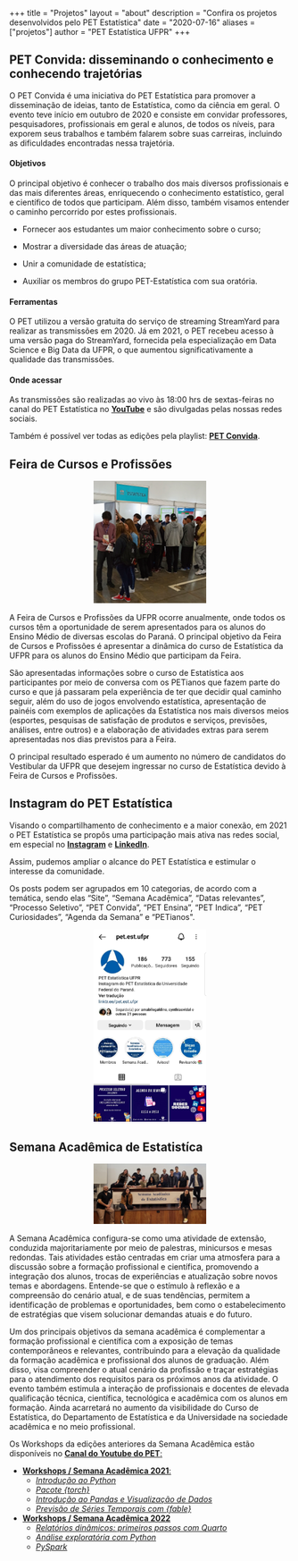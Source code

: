 +++
title = "Projetos"
layout = "about"
description = "Confira os projetos desenvolvidos pelo PET Estatística"
date = "2020-07-16"
aliases = ["projetos"]
author = "PET Estatística UFPR"
+++

## PET Convida: disseminando o conhecimento e conhecendo trajetórias

O PET Convida é uma iniciativa do PET Estatística para promover a disseminação de ideias, tanto de Estatística, como da ciência em geral. O evento teve início em outubro de 2020 e consiste em convidar professores, pesquisadores, profissionais em geral e alunos, de todos os níveis, para exporem seus trabalhos e também falarem sobre suas carreiras, incluindo as dificuldades encontradas nessa trajetória. 

#### Objetivos

O principal objetivo é conhecer o trabalho dos mais diversos profissionais e das mais diferentes áreas, enriquecendo o conhecimento estatístico, geral e científico de todos que participam. Além disso, também visamos entender o caminho percorrido por estes profissionais.

- Fornecer aos estudantes um maior conhecimento sobre o curso;

- Mostrar a diversidade das áreas de atuação;

- Unir a comunidade de estatística;

- Auxiliar os membros do grupo PET-Estatística com sua oratória.

#### Ferramentas

O PET utilizou a versão gratuita do serviço de streaming StreamYard para realizar as transmissões em 2020. Já em 2021, o PET recebeu acesso à uma versão paga do StreamYard, fornecida pela especialização em Data Science e Big Data da UFPR, o que aumentou significativamente a qualidade das transmissões. 


#### Onde acessar

As transmissões são realizadas ao vivo às 18:00 hrs de sextas-feiras no canal do PET Estatística no [**YouTube**](https://www.youtube.com/petestatisticaufpr) e são divulgadas pelas nossas redes sociais.

Também é possível ver todas as edições pela playlist: 
[**PET Convida**](https://youtube.com/playlist?list=PLyQM-JPBi0xygjVNBLb-6DYMlG9s1bPwt).

## Feira de Cursos e Profissões

<center>
<img src="Feira.jpg" alt="" width="40%"/>
</center>

A Feira de Cursos e Profissões da UFPR ocorre anualmente, onde todos os cursos têm a oportunidade de serem apresentados para os alunos do Ensino Médio de diversas escolas do Paraná. O principal objetivo da Feira de Cursos e Profissões é apresentar a dinâmica do curso de Estatística da UFPR para os alunos do Ensino Médio que participam da Feira.

São apresentadas informações sobre o curso de Estatística aos participantes por meio de conversa com os PETianos que fazem parte do curso e que já passaram pela experiência de ter que decidir qual caminho seguir, além do uso de jogos envolvendo estatística, apresentação de painéis com exemplos de aplicações da Estatística nos mais diversos meios (esportes, pesquisas de satisfação de produtos e serviços, previsões, análises, entre outros) e a elaboração de atividades extras para serem apresentadas nos dias previstos para a Feira.

O principal resultado esperado é um aumento no número de candidatos do Vestibular da UFPR que desejem ingressar no curso de Estatística devido à Feira de Cursos e Profissões.

## Instagram do PET Estatística 

Visando o compartilhamento de conhecimento e a maior conexão, em 2021 o PET Estatística se propôs uma participação mais ativa nas redes social, em especial no [**Instagram**](https://www.instagram.com/pet.est.ufpr/) e [**LinkedIn**](https://www.linkedin.com/company/pet-estatistica-ufpr/).  

Assim, pudemos ampliar o alcance do PET Estatística e estimular o interesse da comunidade. 

Os posts podem ser agrupados em 10 categorias, de acordo com a temática, sendo elas “Site”, “Semana Acadêmica”, “Datas relevantes”, “Processo Seletivo”, “PET Convida”, “PET Ensina”, “PET Indica”, “PET Curiosidades”, “Agenda da Semana” e “PETianos".

<center>
<img src="Insta_PET.jpeg" alt="" width="40%"/>
</center>

## Semana Acadêmica de Estatistíca

<center>
<img src="Semana_academica2.jpeg" alt="" width="40%"/>
</center>

A Semana Acadêmica configura-se como uma atividade de extensão, conduzida majoritariamente por meio de palestras, minicursos e mesas redondas. Tais atividades estão centradas em criar uma atmosfera para a discussão sobre a formação profissional e científica, promovendo a integração dos alunos, trocas de experiências e atualização sobre novos temas e abordagens. Entende-se que o estímulo à reflexão e a compreensão do cenário atual, e de suas tendências, permitem a identificação de problemas e oportunidades, bem como o estabelecimento de estratégias que visem solucionar demandas atuais e do futuro.

Um dos principais objetivos da semana acadêmica é complementar a formação profissional e científica com a exposição de temas contemporâneos e relevantes, contribuindo para a elevação da qualidade da formação acadêmica e profissional dos alunos de graduação. Além disso, visa compreender o atual cenário da profissão e traçar estratégias para o atendimento dos requisitos para os próximos anos da atividade. O evento também estimula a interação de profissionais e docentes de elevada qualificação técnica, científica, tecnológica e acadêmica com os alunos em formação. Ainda acarretará no aumento da visibilidade do Curso de Estatística, do Departamento de Estatística e da
Universidade na sociedade acadêmica e no meio profissional.

Os Workshops da edições anteriores da Semana Acadêmica estão disponíveis no [**Canal do Youtube do PET**:](https://www.youtube.com/@PETEstatisticaUFPR/featured)
    
- [**Workshops / Semana Acadêmica 2021**:](https://www.youtube.com/watch?v=s_SH6oIWnRg&list=PLyQM-JPBi0xwDDmt_E34SCSamzEfi02qk&ab_channel=PET-Estat%C3%ADsticaUFPR)
    - [*Introdução ao Python*](https://www.youtube.com/watch?v=s_SH6oIWnRg&list=PLyQM-JPBi0xwDDmt_E34SCSamzEfi02qk&ab_channel=PET-Estat%C3%ADsticaUFPR)
    - [*Pacote {torch}*](https://www.youtube.com/watch?v=r4NCs0d1i1Q&list=PLyQM-JPBi0xwDDmt_E34SCSamzEfi02qk&index=2&ab_channel=PET-Estat%C3%ADsticaUFPR)
    - [*Introdução ao Pandas e Visualização de Dados*](https://www.youtube.com/watch?v=yaMMcVDqd_c&list=PLyQM-JPBi0xwDDmt_E34SCSamzEfi02qk&index=3&ab_channel=PET-Estat%C3%ADsticaUFPR)
    - [*Previsão de Séries Temporais com {fable}*](https://www.youtube.com/watch?v=VxLkkYm65XM&list=PLyQM-JPBi0xwDDmt_E34SCSamzEfi02qk&index=4&ab_channel=PET-Estat%C3%ADsticaUFPR)
- [**Workshops / Semana Acadêmica 2022**](https://www.youtube.com/watch?v=WbrbIUwe2-4&list=PLyQM-JPBi0xzvsJCCSdK-Zitx-ddP_ufF&ab_channel=PET-Estat%C3%ADsticaUFPR)
    - [*Relatórios dinâmicos: primeiros passos com Quarto*](https://www.youtube.com/watch?v=WbrbIUwe2-4&list=PLyQM-JPBi0xzvsJCCSdK-Zitx-ddP_ufF&ab_channel=PET-Estat%C3%ADsticaUFPR)
    - [*Análise exploratória com Python*](https://www.youtube.com/watch?v=GK-7lGI9Sqk&list=PLyQM-JPBi0xzvsJCCSdK-Zitx-ddP_ufF&index=2&ab_channel=PET-Estat%C3%ADsticaUFPR)
    - [*PySpark*](https://www.youtube.com/watch?v=1-DZKTFK1EE&list=PLyQM-JPBi0xzvsJCCSdK-Zitx-ddP_ufF&index=3&ab_channel=PET-Estat%C3%ADsticaUFPR)
